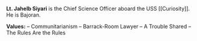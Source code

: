 **Lt. Jahelb Siyari** is the Chief Science Officer aboard the USS [[Curiosity]]. He is Bajoran.

**Values:**
– Communitarianism
– Barrack-Room Lawyer
– A Trouble Shared
– The Rules Are the Rules